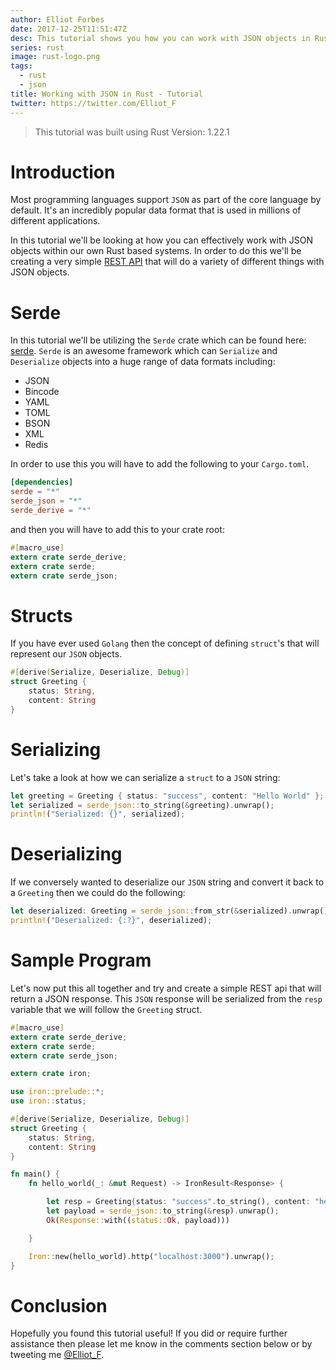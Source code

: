 ```yaml
---
author: Elliot Forbes
date: 2017-12-25T11:51:47Z
desc: This tutorial shows you how you can work with JSON objects in Rust
series: rust
image: rust-logo.png
tags:
  - rust
  - json
title: Working with JSON in Rust - Tutorial
twitter: https://twitter.com/Elliot_F
---
```


> This tutorial was built using Rust Version: 1.22.1

# Introduction

Most programming languages support `JSON` as part of the core language by
default. It's an incredibly popular data format that is used in millions of
different applications.

In this tutorial we'll be looking at how you can effectively work with JSON
objects within our own Rust based systems. In order to do this we'll be creating
a very simple [REST API](/general/what-is-a-rest-api) that will do a variety of
different things with JSON objects.

# Serde

In this tutorial we'll be utilizing the `Serde` crate which can be found here:
[serde](https://serde.rs/). `Serde` is an awesome framework which can
`Serialize` and `Deserialize` objects into a huge range of data formats
including:

- JSON
- Bincode
- YAML
- TOML
- BSON
- XML
- Redis

In order to use this you will have to add the following to your `Cargo.toml`.

```toml
[dependencies]
serde = "*"
serde_json = "*"
serde_derive = "*"
```

and then you will have to add this to your crate root:

```rust
#[macro_use]
extern crate serde_derive;
extern crate serde;
extern crate serde_json;
```

# Structs

If you have ever used `Golang` then the concept of defining `struct`'s that will
represent our `JSON` objects.

```rust
#[derive(Serialize, Deserialize, Debug)]
struct Greeting {
    status: String,
    content: String
}
```

# Serializing

Let's take a look at how we can serialize a `struct` to a `JSON` string:

```rust
let greeting = Greeting { status: "success", content: "Hello World" };
let serialized = serde_json::to_string(&greeting).unwrap();
println!("Serialized: {}", serialized);
```

# Deserializing

If we conversely wanted to deserialize our `JSON` string and convert it back to
a `Greeting` then we could do the following:

```rust
let deserialized: Greeting = serde_json::from_str(&serialized).unwrap();
println!("Deserialized: {:?}", deserialized);
```

# Sample Program

Let's now put this all together and try and create a simple REST api that will
return a JSON response. This `JSON` response will be serialized from the `resp`
variable that we will follow the `Greeting` struct.

```rust
#[macro_use]
extern crate serde_derive;
extern crate serde;
extern crate serde_json;

extern crate iron;

use iron::prelude::*;
use iron::status;

#[derive(Serialize, Deserialize, Debug)]
struct Greeting {
    status: String,
    content: String
}

fn main() {
    fn hello_world(_: &mut Request) -> IronResult<Response> {

        let resp = Greeting{status: "success".to_string(), content: "hello world".to_string()};
        let payload = serde_json::to_string(&resp).unwrap();
        Ok(Response::with((status::Ok, payload)))

    }

    Iron::new(hello_world).http("localhost:3000").unwrap();
}
```

# Conclusion

Hopefully you found this tutorial useful! If you did or require further
assistance then please let me know in the comments section below or by tweeting
me [@Elliot_F](https://twitter.com/elliot_f).
